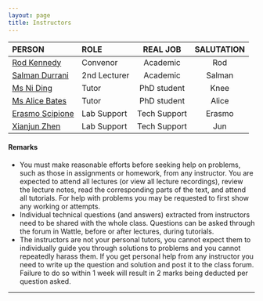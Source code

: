 ```yaml
---
layout: page
title: Instructors
---
```


PERSON | ROLE | REAL JOB | SALUTATION
:-- | :-- | :--: | :--:
[Rod&nbsp;Kennedy][rod] | Convenor | Academic | Rod
[Salman&nbsp;Durrani][sal] | 2nd Lecturer | Academic | Salman
[Ms Ni Ding][nid]<a name="nid"></a> | Tutor | PhD student | Knee
[Ms Alice Bates][ali]<a name="alice"></a> | Tutor | PhD student | Alice
[Erasmo&nbsp;Scipione][era] | Lab Support | Tech Support | Erasmo
[Xianjun Zhen][jun] | Lab Support | Tech Support | Jun

#### Remarks

- You must make reasonable efforts before seeking help on problems, such as those in assignments or homework, from any instructor.  You are expected to attend all lectures (or view all lecture recordings), review the lecture notes, read the corresponding parts of the text, and attend all tutorials.  For help with problems you may be requested to first show any working or attempts.
- Individual technical questions (and answers) extracted from instructors need to be shared with the whole class.  Questions can be asked through the forum in Wattle, before or after lectures, during tutorials.
- The instructors are not your personal tutors, you cannot expect them to individually guide you through solutions to problems and you cannot repeatedly harass them.  If you get personal help from any instructor you need to write up the question and solution and post it to the class forum.  Failure to do so within 1 week will result in 2 marks being deducted per question asked.

---

[rod]: http://people.cecs.anu.edu.au/user/96
[sal]: http://people.cecs.anu.edu.au/user/3480
[era]: http://people.cecs.anu.edu.au/user/3574
[jun]: http://people.cecs.anu.edu.au/user/4667
[nid]: http://people.cecs.anu.edu.au/user/4928
[ali]: http://people.cecs.anu.edu.au/user/5215
